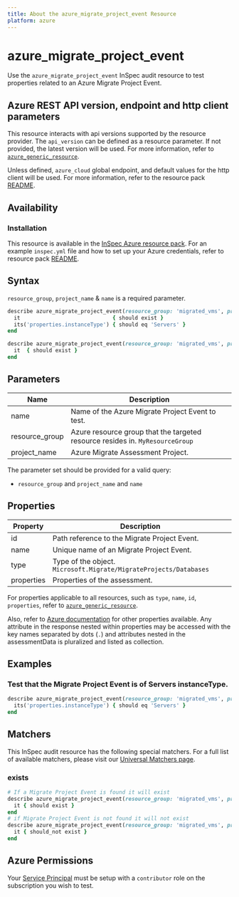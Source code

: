 ```yaml
---
title: About the azure_migrate_project_event Resource
platform: azure
---
```


# azure_migrate_project_event

Use the `azure_migrate_project_event` InSpec audit resource to test properties related to an Azure Migrate Project Event.

## Azure REST API version, endpoint and http client parameters

This resource interacts with api versions supported by the resource provider.
The `api_version` can be defined as a resource parameter.
If not provided, the latest version will be used.
For more information, refer to [`azure_generic_resource`](azure_generic_resource.md).

Unless defined, `azure_cloud` global endpoint, and default values for the http client will be used.
For more information, refer to the resource pack [README](../../README.md).

## Availability

### Installation

This resource is available in the [InSpec Azure resource pack](https://github.com/inspec/inspec-azure).
For an example `inspec.yml` file and how to set up your Azure credentials, refer to resource pack [README](../../README.md#Service-Principal).

## Syntax

`resource_group`, `project_name` & `name` is a required parameter.

```ruby
describe azure_migrate_project_event(resource_group: 'migrated_vms', project_name: 'zoneA_migrate_project', name: 'b92c68318ded') do
  it                             { should exist }
  its('properties.instanceType') { should eq 'Servers' }
end
```

```ruby
describe azure_migrate_project_event(resource_group: 'migrated_vms', project_name: 'zoneA_migrate_project', name: 'b92c68318ded') do
  it  { should exist }
end
```
## Parameters

| Name           | Description                                                                      |
|----------------|----------------------------------------------------------------------------------|
| name           | Name of the Azure Migrate Project Event to test.                                   |
| resource_group | Azure resource group that the targeted resource resides in. `MyResourceGroup`    |
| project_name   | Azure Migrate Assessment Project.                                                |

The parameter set should be provided for a valid query:
- `resource_group` and `project_name` and `name`

## Properties

| Property                      | Description                                                      |
|-------------------------------|------------------------------------------------------------------|
| id                            | Path reference to the Migrate Project Event.                   |
| name                          | Unique name of an Migrate Project Event.                       |
| type                          | Type of the object. `Microsoft.Migrate/MigrateProjects/Databases`|
| properties                    | Properties of the assessment.                                    |

For properties applicable to all resources, such as `type`, `name`, `id`, `properties`, refer to [`azure_generic_resource`](azure_generic_resource.md#properties).

Also, refer to [Azure documentation](https://docs.microsoft.com/en-us/rest/api/migrate/projects/events/get-event) for other properties available.
Any attribute in the response nested within properties may be accessed with the key names separated by dots (`.`) and attributes nested in the assessmentData
is pluralized and listed as collection.

## Examples

### Test that the Migrate Project Event is of Servers instanceType.

```ruby
describe azure_migrate_project_event(resource_group: 'migrated_vms', project_name: 'zoneA_migrate_project', name: 'b92c68318ded') do
  its('properties.instanceType') { should eq 'Servers' }
end
```

## Matchers

This InSpec audit resource has the following special matchers. For a full list of available matchers, please visit our [Universal Matchers page](/inspec/matchers/).

### exists

```ruby
# If a Migrate Project Event is found it will exist
describe azure_migrate_project_event(resource_group: 'migrated_vms', project_name: 'zoneA_migrate_project', name: 'b92c68318ded') do
  it { should exist }
end
# if Migrate Project Event is not found it will not exist
describe azure_migrate_project_event(resource_group: 'migrated_vms', project_name: 'zoneA_migrate_project', name: 'b92c68318ded') do
  it { should_not exist }
end
```

## Azure Permissions

Your [Service Principal](https://docs.microsoft.com/en-us/azure/azure-resource-manager/resource-group-create-service-principal-portal) must be setup with a `contributor` role on the subscription you wish to test.